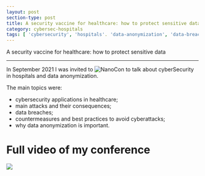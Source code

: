 ```yaml
---
layout: post
section-type: post
title: A security vaccine for healthcare: how to protect sensitive data
category: cybersec-hospitals
tags: [ 'cybersecurity', 'hospitals'. 'data-anonymization', 'data-breach', 'best-practices']
---
```


A security vaccine for healthcare: how to protect sensitive data

---
In September 2021 I was invited to ![NanoCon]() to talk about cyberSecurity in hospitals and data anonymization.

The main topics were:
- cybersecurity applications in healthcare;
- main attacks and their consequences;
- data breaches;
- countermeasures and best practices to avoid cyberattacks;
- why data anonymization is important.


# Full video of my conference
![](https://www.youtube.com/watch?v=QrR8EVVs9qE)
